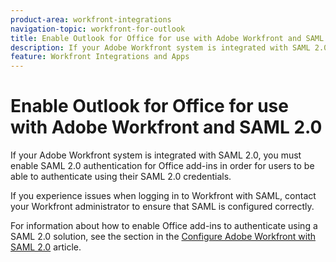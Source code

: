 ```yaml
---
product-area: workfront-integrations
navigation-topic: workfront-for-outlook
title: Enable Outlook for Office for use with Adobe Workfront and SAML 2.0
description: If your Adobe Workfront system is integrated with SAML 2.0, you must enable SAML 2.0 authentication for Office add-ins in order for users to be able to authenticate using their SAML 2.0 credentials.
feature: Workfront Integrations and Apps
---
```


# Enable Outlook for Office for use with Adobe Workfront and SAML 2.0

If your Adobe Workfront system is integrated with SAML 2.0, you must enable SAML 2.0 authentication for Office add-ins in order for users to be able to authenticate using their SAML 2.0 credentials.&nbsp;

If you experience issues when logging in to Workfront with SAML, contact your Workfront administrator to ensure that SAML is configured correctly.

For information about how to enable Office add-ins to authenticate using a SAML 2.0 solution, see the section in the [Configure Adobe Workfront with SAML 2.0](../../administration-and-setup/add-users/single-sign-on/configure-workfront-saml-2.md) article.
